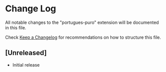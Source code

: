 # Change Log

All notable changes to the "portugues-puro" extension will be documented in this file.

Check [Keep a Changelog](http://keepachangelog.com/) for recommendations on how to structure this file.

## [Unreleased]

- Initial release